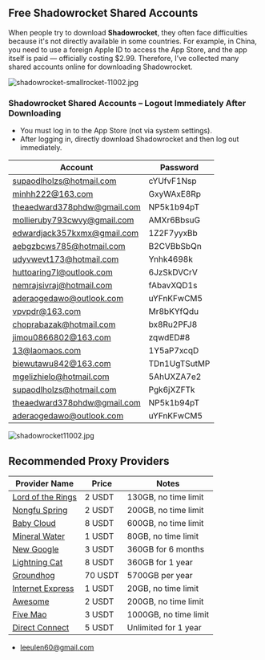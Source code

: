 ## Free Shadowrocket Shared Accounts

When people try to download **Shadowrocket**, they often face difficulties because it's not directly available in some countries. For example, in China, you need to use a foreign Apple ID to access the App Store, and the app itself is paid — officially costing $2.99. Therefore, I’ve collected many shared accounts online for downloading Shadowrocket.

![shadowrocket-smallrocket-11002.jpg](https://shadowrocket.ink/img/shadowrocket小火箭-11001.jpg)

### Shadowrocket Shared Accounts – Logout Immediately After Downloading

- You must log in to the App Store (not via system settings).
- After logging in, directly download Shadowrocket and then log out immediately.

| Account | Password |
|--------|----------|
| supaodlholzs@hotmail.com | cYUfvF1Nsp |
| minhh222@163.com | GxyWAxE8Rp |
| theaedward378phdw@gmail.com | NP5k1b94pT |
| mollieruby793cwvy@gmail.com | AMXr6BbsuG |
| edwardjack357kxmx@gmail.com | 1Z2F7yyxBb |
| aebgzbcws785@hotmail.com | B2CVBbSbQn |
| udyvwevt173@hotmail.com | Ynhk4698k |
| huttoaring7l@outlook.com | 6JzSkDVCrV |
| nemrajsivraj@hotmail.com | fAbavXQD1s |
| aderaogedawo@outlook.com | uYFnKFwCM5 |
| vpvpdr@163.com | Mr8bKYfQdu |
| choprabazak@hotmail.com | bx8Ru2PFJ8 |
| jimou0866802@163.com | zqwdED#8 |
| 13@laomaos.com | 1Y5aP7xcqD |
| biewutawu842@163.com | TDn1UgTSutMP |
| mgelizhielo@hotmail.com | 5AhUXZA7e2 |
| supaodlholzs@hotmail.com | Pgk6jXZFTk |
| theaedward378phdw@gmail.com | NP5k1b94pT |
| aderaogedawo@outlook.com | uYFnKFwCM5 |

![shadowrocket11002.jpg](https://shadowrocket.ink/img/shadowrocket11002.jpg)


## Recommended Proxy Providers

| Provider Name                                                              | Price  | Notes                 |
| -------------------------------------------------------------------------- | ------ | --------------------- |
| [Lord of the Rings](https://www.mojie.me/#/register?code=BpCuERz0)         | 2 USDT    | 130GB, no time limit  |
| [Nongfu Spring](https://www.nfsq.us/#/register?code=i1fXTMYk)              | 2 USDT    | 200GB, no time limit  |
| [Baby Cloud](https://web1.bby011.com/#/register?code=8xTTMr2f)             | 8 USDT    | 600GB, no time limit  |
| [Mineral Water](https://5ldpe1hbmgj4ryv9.600mlt.cc/register?code=noYz548c) | 1 USDT    | 80GB, no time limit   |
| [New Google](https://xingoogle0.cc/auth/register?code=in46IT)              | 3 USDT    | 360GB for 6 months    |
| [Lightning Cat](https://webinv02.sc-aff.cc/auth/register?code=ZqlwT1UL)    | 8 USDT    | 360GB for 1 year      |
| [Groundhog](https://tuboshu.io/auth/register?code=6ulsZW)                  | 70 USDT   | 5700GB per year       |
| [Internet Express](https://wjkc66.vip?c=REZUOC)                            | 1 USDT     | 20GB, no time limit   |
| [Awesome](https://6.66jc.top/#/login?code=sT9kLfc6)                        | 2 USDT    | 200GB, no time limit  |
| [Five Mao](https://www.freebb.me/#/register?code=HNjWYnFT)                 | 3 USDT    | 1000GB, no time limit |
| [Direct Connect](https://bnb.lat/buy/3)                                    | 5 USDT | Unlimited for 1 year  |

* [leeulen60@gmail.com](mailto:leeulen60@gmail.com)



